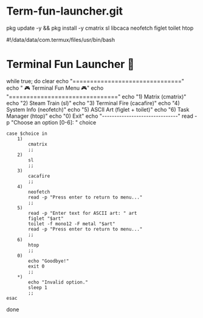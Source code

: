 # Term-fun-launcher.git
pkg update -y && pkg install -y cmatrix sl libcaca neofetch figlet toilet htop

#!/data/data/com.termux/files/usr/bin/bash
# Terminal Fun Launcher 🎉

while true; do
    clear
    echo "==============================="
    echo "     🎮 Terminal Fun Menu 🎮"
    echo "==============================="
    echo "1) Matrix (cmatrix)"
    echo "2) Steam Train (sl)"
    echo "3) Terminal Fire (cacafire)"
    echo "4) System Info (neofetch)"
    echo "5) ASCII Art (figlet + toilet)"
    echo "6) Task Manager (htop)"
    echo "0) Exit"
    echo "-------------------------------"
    read -p "Choose an option [0-6]: " choice

    case $choice in
        1)
            cmatrix
            ;;
        2)
            sl
            ;;
        3)
            cacafire
            ;;
        4)
            neofetch
            read -p "Press enter to return to menu..."
            ;;
        5)
            read -p "Enter text for ASCII art: " art
            figlet "$art"
            toilet -f mono12 -F metal "$art"
            read -p "Press enter to return to menu..."
            ;;
        6)
            htop
            ;;
        0)
            echo "Goodbye!"
            exit 0
            ;;
        *)
            echo "Invalid option."
            sleep 1
            ;;
    esac
done
